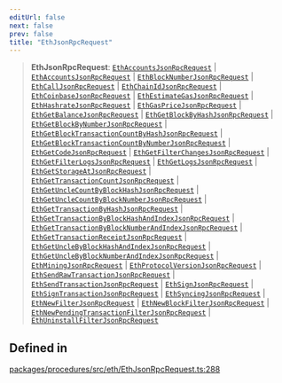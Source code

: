 ```yaml
---
editUrl: false
next: false
prev: false
title: "EthJsonRpcRequest"
---
```


> **EthJsonRpcRequest**: [`EthAccountsJsonRpcRequest`](/reference/tevm/procedures/type-aliases/ethaccountsjsonrpcrequest/) \| [`EthAccountsJsonRpcRequest`](/reference/tevm/procedures/type-aliases/ethaccountsjsonrpcrequest/) \| [`EthBlockNumberJsonRpcRequest`](/reference/tevm/procedures/type-aliases/ethblocknumberjsonrpcrequest/) \| [`EthCallJsonRpcRequest`](/reference/tevm/procedures/type-aliases/ethcalljsonrpcrequest/) \| [`EthChainIdJsonRpcRequest`](/reference/tevm/procedures/type-aliases/ethchainidjsonrpcrequest/) \| [`EthCoinbaseJsonRpcRequest`](/reference/tevm/procedures/type-aliases/ethcoinbasejsonrpcrequest/) \| [`EthEstimateGasJsonRpcRequest`](/reference/tevm/procedures/type-aliases/ethestimategasjsonrpcrequest/) \| [`EthHashrateJsonRpcRequest`](/reference/tevm/procedures/type-aliases/ethhashratejsonrpcrequest/) \| [`EthGasPriceJsonRpcRequest`](/reference/tevm/procedures/type-aliases/ethgaspricejsonrpcrequest/) \| [`EthGetBalanceJsonRpcRequest`](/reference/tevm/procedures/type-aliases/ethgetbalancejsonrpcrequest/) \| [`EthGetBlockByHashJsonRpcRequest`](/reference/tevm/procedures/type-aliases/ethgetblockbyhashjsonrpcrequest/) \| [`EthGetBlockByNumberJsonRpcRequest`](/reference/tevm/procedures/type-aliases/ethgetblockbynumberjsonrpcrequest/) \| [`EthGetBlockTransactionCountByHashJsonRpcRequest`](/reference/tevm/procedures/type-aliases/ethgetblocktransactioncountbyhashjsonrpcrequest/) \| [`EthGetBlockTransactionCountByNumberJsonRpcRequest`](/reference/tevm/procedures/type-aliases/ethgetblocktransactioncountbynumberjsonrpcrequest/) \| [`EthGetCodeJsonRpcRequest`](/reference/tevm/procedures/type-aliases/ethgetcodejsonrpcrequest/) \| [`EthGetFilterChangesJsonRpcRequest`](/reference/tevm/procedures/type-aliases/ethgetfilterchangesjsonrpcrequest/) \| [`EthGetFilterLogsJsonRpcRequest`](/reference/tevm/procedures/type-aliases/ethgetfilterlogsjsonrpcrequest/) \| [`EthGetLogsJsonRpcRequest`](/reference/tevm/procedures/type-aliases/ethgetlogsjsonrpcrequest/) \| [`EthGetStorageAtJsonRpcRequest`](/reference/tevm/procedures/type-aliases/ethgetstorageatjsonrpcrequest/) \| [`EthGetTransactionCountJsonRpcRequest`](/reference/tevm/procedures/type-aliases/ethgettransactioncountjsonrpcrequest/) \| [`EthGetUncleCountByBlockHashJsonRpcRequest`](/reference/tevm/procedures/type-aliases/ethgetunclecountbyblockhashjsonrpcrequest/) \| [`EthGetUncleCountByBlockNumberJsonRpcRequest`](/reference/tevm/procedures/type-aliases/ethgetunclecountbyblocknumberjsonrpcrequest/) \| [`EthGetTransactionByHashJsonRpcRequest`](/reference/tevm/procedures/type-aliases/ethgettransactionbyhashjsonrpcrequest/) \| [`EthGetTransactionByBlockHashAndIndexJsonRpcRequest`](/reference/tevm/procedures/type-aliases/ethgettransactionbyblockhashandindexjsonrpcrequest/) \| [`EthGetTransactionByBlockNumberAndIndexJsonRpcRequest`](/reference/tevm/procedures/type-aliases/ethgettransactionbyblocknumberandindexjsonrpcrequest/) \| [`EthGetTransactionReceiptJsonRpcRequest`](/reference/tevm/procedures/type-aliases/ethgettransactionreceiptjsonrpcrequest/) \| [`EthGetUncleByBlockHashAndIndexJsonRpcRequest`](/reference/tevm/procedures/type-aliases/ethgetunclebyblockhashandindexjsonrpcrequest/) \| [`EthGetUncleByBlockNumberAndIndexJsonRpcRequest`](/reference/tevm/procedures/type-aliases/ethgetunclebyblocknumberandindexjsonrpcrequest/) \| [`EthMiningJsonRpcRequest`](/reference/tevm/procedures/type-aliases/ethminingjsonrpcrequest/) \| [`EthProtocolVersionJsonRpcRequest`](/reference/tevm/procedures/type-aliases/ethprotocolversionjsonrpcrequest/) \| [`EthSendRawTransactionJsonRpcRequest`](/reference/tevm/procedures/type-aliases/ethsendrawtransactionjsonrpcrequest/) \| [`EthSendTransactionJsonRpcRequest`](/reference/tevm/procedures/type-aliases/ethsendtransactionjsonrpcrequest/) \| [`EthSignJsonRpcRequest`](/reference/tevm/procedures/type-aliases/ethsignjsonrpcrequest/) \| [`EthSignTransactionJsonRpcRequest`](/reference/tevm/procedures/type-aliases/ethsigntransactionjsonrpcrequest/) \| [`EthSyncingJsonRpcRequest`](/reference/tevm/procedures/type-aliases/ethsyncingjsonrpcrequest/) \| [`EthNewFilterJsonRpcRequest`](/reference/tevm/procedures/type-aliases/ethnewfilterjsonrpcrequest/) \| [`EthNewBlockFilterJsonRpcRequest`](/reference/tevm/procedures/type-aliases/ethnewblockfilterjsonrpcrequest/) \| [`EthNewPendingTransactionFilterJsonRpcRequest`](/reference/tevm/procedures/type-aliases/ethnewpendingtransactionfilterjsonrpcrequest/) \| [`EthUninstallFilterJsonRpcRequest`](/reference/tevm/procedures/type-aliases/ethuninstallfilterjsonrpcrequest/)

## Defined in

[packages/procedures/src/eth/EthJsonRpcRequest.ts:288](https://github.com/qbzzt/tevm-monorepo/blob/main/packages/procedures/src/eth/EthJsonRpcRequest.ts#L288)
